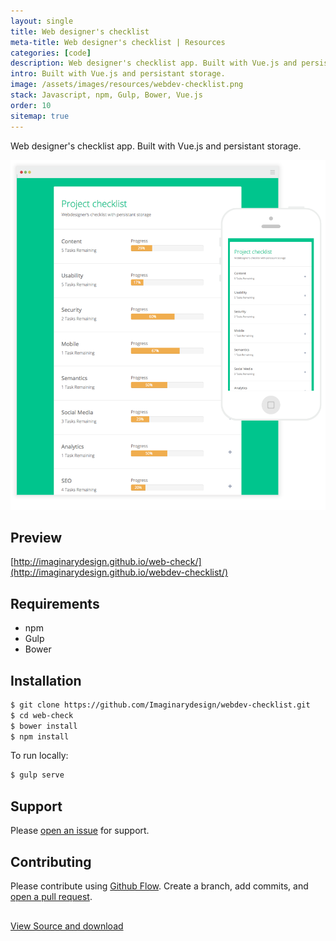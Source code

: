 ```yaml
---
layout: single
title: Web designer's checklist
meta-title: Web designer's checklist | Resources
categories: [code]
description: Web designer's checklist app. Built with Vue.js and persistant storage.
intro: Built with Vue.js and persistant storage.
image: /assets/images/resources/webdev-checklist.png
stack: Javascript, npm, Gulp, Bower, Vue.js
order: 10
sitemap: true
---
```


Web designer's checklist app. Built with Vue.js and persistant storage.

<img src="/assets/images/resources/webdev-checklist.png" class="img-responsive" alt="Web Designer's checklist">

## Preview

[http://imaginarydesign.github.io/web-check/](http://imaginarydesign.github.io/webdev-checklist/)

## Requirements

- npm
- Gulp
- Bower

## Installation

```sh
$ git clone https://github.com/Imaginarydesign/webdev-checklist.git
$ cd web-check
$ bower install
$ npm install
```
To run locally:

```sh
$ gulp serve
```

## Support

Please [open an issue](https://github.com/Imaginarydesign/webdev-checklist/issues/new) for support.

## Contributing

Please contribute using [Github Flow](https://guides.github.com/introduction/flow/). Create a branch, add commits, and [open a pull request](https://github.com/Imaginarydesign/webdev-checklist/compare/).

<p style="margin-top: 30px;"><a href="http://github.com/Imaginarydesign/webdev-checklist/" target="_blank">View Source and download</a></p>
